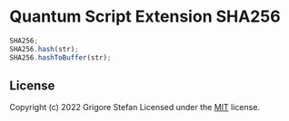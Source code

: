 # Quantum Script Extension SHA256

```javascript
SHA256;
SHA256.hash(str);
SHA256.hashToBuffer(str);
```

## License

Copyright (c) 2022 Grigore Stefan
Licensed under the [MIT](LICENSE) license.
